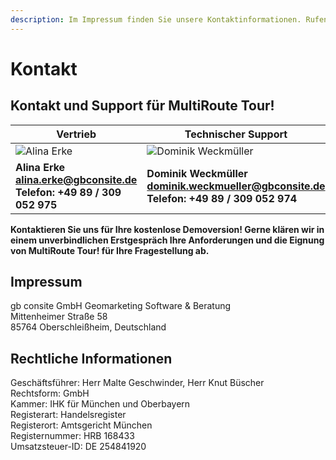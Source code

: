 ```yaml
---
description: Im Impressum finden Sie unsere Kontaktinformationen. Rufen Sie uns an oder schreiben Sie uns gerne eine Mail.
---
```


# Kontakt

## Kontakt und Support für MultiRoute Tour!

|Vertrieb|Technischer Support|
|---|---|
| ![Alina Erke](https://gbconsite.de/wp-content/uploads/2025/03/Alina-Erke-2025.webp) | ![Dominik Weckmüller](https://gbconsite.de/wp-content/uploads/2025/03/Dominik-Weckmueller-2025.webp) |
|**Alina Erke<br>[alina.erke@gbconsite.de](mailto:alina.erke@gbconsite.de)<br>Telefon: +49 89 / 309 052 975**|**Dominik Weckmüller<br>[dominik.weckmueller@gbconsite.de](mailto:dominik.weckmueller@gbconsite.de)<br>Telefon: +49 89 / 309 052 974**|


**Kontaktieren Sie uns für Ihre kostenlose Demoversion! 
Gerne klären wir in einem unverbindlichen Erstgespräch Ihre Anforderungen und die Eignung von MultiRoute Tour! für Ihre Fragestellung ab.**

## Impressum
gb consite GmbH Geomarketing Software & Beratung<br>
Mittenheimer Straße 58<br>
85764 Oberschleißheim, Deutschland<br>

## Rechtliche Informationen
Geschäftsführer: Herr Malte Geschwinder, Herr Knut Büscher<br>
Rechtsform: GmbH<br>
Kammer: IHK für München und Oberbayern<br>
Registerart: Handelsregister<br>
Registerort: Amtsgericht München<br>
Registernummer: HRB 168433<br>
Umsatzsteuer-ID: DE 254841920<br>
